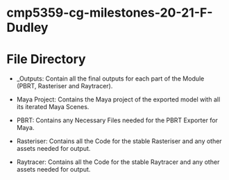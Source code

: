 # cmp5359-cg-milestones-20-21-F-Dudley

# File Directory
- _Outputs:
Contain all the final outputs for each part of the Module (PBRT, Rasteriser and Raytracer).
- Maya Project:
Contains the Maya project of the exported model with all its iterated Maya Scenes.

- PBRT:
Contains any Necessary Files needed for the PBRT Exporter for Maya.
- Rasteriser:
Contains all the Code for the stable Rasteriser and any other assets needed for output.
- Raytracer:
Contains all the Code for the stable Raytracer and any other assets needed for output.

